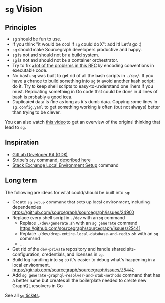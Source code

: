 # `sg` Vision

## Principles

- `sg` should be fun to use.
- If you think "it would be cool if `sg` could do X": add it! Let's go :)
- `sg` should make Sourcegraph developers productive and happy.
- `sg` is not and should not be a build system.
- `sg` is not and should not be a container orchestrator.
- Try to fix [a lot of the problems in this RFC](https://docs.google.com/document/d/18hrRIN0pUBRwUFF7vkcVmstJccqWeHiecNF2t1GAZfU/edit) by encoding conventions in executable code.
- No bash. `sg` was built to get rid of all the bash scripts in `./dev/`. If you have a chance to build something into `sg` to avoid another bash script: do it. Try to keep shell scripts to easy-to-understand one liners if you must. Replicating something in Go code that could be done in 4 lines of bash is probably a good idea.
- Duplicated data is fine as long as it's dumb data. Copying some lines in `sg.config.yaml` to get something working is often (but not always) better than trying to be clever.

You can also watch [this video](https://drive.google.com/file/d/1DXjjf1YXr8Od8vG4R74Ko-soLOx_tXa6/view?usp=sharing) to get an overview of the original thinking that lead to `sg`.

## Inspiration

- [GitLab Developer Kit (GDK)](https://gitlab.com/gitlab-org/gitlab-development-kit)
- Stripe's `pay` command, [described here](https://buttondown.email/nelhage/archive/papers-i-love-gg/)
- [Stack Exchange Local Environment Setup](https://twitter.com/nick_craver/status/1375871107773956103?s=21) command

## Long term

The following are ideas for what could/should be built into `sg`:

- Create `sg setup` command that sets up local environment, including dependencies https://github.com/sourcegraph/sourcegraph/issues/24900
- Replace every shell script in `./dev` with an `sg` command
  - Replace `./dev/generate.sh` with an `sg generate` command https://github.com/sourcegraph/sourcegraph/issues/25441
  - Replace `./dev/drop-entire-local-database-and-redis.sh` with an `sg` command
  - ...
- Get rid of the `dev-private` repository and handle shared site-configuration, credentials, and licenses in `sg`.
- Build log handling into `sg` so it's easier to debug what's happening in a local environment. https://github.com/sourcegraph/sourcegraph/issues/25442
- Add `sg generate-graphql-resolver-and-stub-methods` command that has a better name but creates all the boilerplate needed to create new GraphQL resolvers in Go

See all [`sg` tickets](https://github.com/sourcegraph/sourcegraph/labels/sg).
